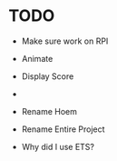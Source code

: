 # TODO

- Make sure work on RPI
- Animate
- Display Score
-

- Rename Hoem
- Rename Entire Project
- Why did I use ETS?
